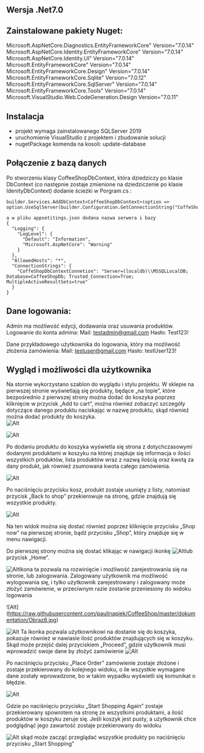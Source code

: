 ## Wersja .Net7.0

## Zainstalowane pakiety Nuget:
Microsoft.AspNetCore.Diagnostics.EntityFrameworkCore" Version="7.0.14" 
Microsoft.AspNetCore.Identity.EntityFrameworkCore" Version="7.0.14" Microsoft.AspNetCore.Identity.UI" Version="7.0.14" 
Microsoft.EntityFrameworkCore" Version="7.0.14" 
Microsoft.EntityFrameworkCore.Design" Version="7.0.14" Microsoft.EntityFrameworkCore.Sqlite" Version="7.0.12" Microsoft.EntityFrameworkCore.SqlServer" Version="7.0.14" 
Microsoft.EntityFrameworkCore.Tools" Version="7.0.14" 
Microsoft.VisualStudio.Web.CodeGeneration.Design Version="7.0.11"

## Instalacja

- projekt wymaga zainstalowanego SQLServer 2019
- uruchomienie VisualStudio z projektem i zbudowanie solucji
- nugetPackage komenda na kosoli: update-database


## Połączenie z bazą danych 
Po stworzeniu klasy CoffeeShopDbContext, która dziedziczy po klasie DbContext  (co następnie zostaje zmienione na dziedziczenie po klasie IdenityDbContext)
dodanie ścieżki w  Porgram.cs : 

```
builder.Services.AddDbContext<CoffeeShopDbContext>(option => option.UseSqlServer(builder.Configuration.GetConnectionString("CoffeShopDbContextConnetion")));

a w pliku appsetitings.json dodana nazwa serwera i bazy
{
  "Logging": {
    "LogLevel": {
      "Default": "Information",
      "Microsoft.AspNetCore": "Warning"
    }
  },
  "AllowedHosts": "*",
  "ConnectionStrings": {
    "CoffeShopDbContextConnetion": "Server=(localdb)\\MSSQLLocalDB; Database=CoffeeShopDb; Trusted_Connection=True; MultipleActiveResultSets=true"
  }
}
```

## Dane logowania:

Admin ma możliwość edycji, dodawania oraz usuwania produktów. 
Logowanie do konta admina:
Mail: testadmin@gmail.com
Hasło: Test123!

Dane przykładowego użytkownika do logowania, który ma możliwość złożenia zamówienia:
Mail: testuser@gmail.com
Hasło: testUser123!


## Wygląd i możliwości dla użytkownika

Na stornie wykorzystano szablon do wyglądu i stylu projektu. W sklepie na pierwszej stronie wyświetlają się produkty, będące  „na topie”, które bezpośrednio z pierwszej strony można dodać do koszyka poprzez kliknięcie w przycisk „Add to cart”, 
można również zobaczyć szczegóły dotyczące danego produktu naciskając w nazwę produktu, skąd również można dodać produkty do koszyka.  
![Alt](https://raw.githubusercontent.com/paulinapiek/CoffeeShop/master/dokumentation/Obraz1.jpg) 

![Alt](https://raw.githubusercontent.com/paulinapiek/CoffeeShop/master/dokumentation/Obraz2.jpg)

Po dodaniu produktu do koszyka wyświetla się strona z dotychczasowymi dodanymi produktami w koszyku na której znajduje się informacja o ilości wszystkich produktów, lista produktów wraz z nazwą ilością oraz kwotą za dany produkt, jak również zsumowana kwota całego zamówienia.

![Alt](https://raw.githubusercontent.com/paulinapiek/CoffeeShop/master/dokumentation/Obraz3.jpg)

Po naciśnięciu przycisku kosz, produkt zostaje usunięty z listy, natomiast przycisk „Back to shop” przekierowuje na stronę, gdzie znajdują się wszystkie produkty. 

![Alt](https://raw.githubusercontent.com/paulinapiek/CoffeeShop/master/dokumentation/Obraz4.jpg)

Na ten widok można się dostać również poprzez kliknięcie przycisku „Shop now” na pierwszej stronie, bądź przycisku „Shop”, który znajduje się w menu nawigacji.
	
Do pierwszej strony można się dostać klikając w nawigacji ikonkę ![Alt](https://raw.githubusercontent.com/paulinapiek/CoffeeShop/master/dokumentation/Obraz6.jpg)lub przycisk „Home”.

![Alt](https://raw.githubusercontent.com/paulinapiek/CoffeeShop/master/dokumentation/Obraz7.jpg)Ikona ta pozwala na rozwinięcie i możliwość zarejestrowania się na stronie, lub zalogowania. Zalogowany użytkownik ma możliwość wylogowania się, i tylko użytkownik zarejestrowany i zalogowany może złożyć zamówienie, w przeciwnym razie zostanie przeniesiony do widoku logowania

![Alt] (https://raw.githubusercontent.com/paulinapiek/CoffeeShop/master/dokumentation/Obraz8.jpg)

![Alt](https://raw.githubusercontent.com/paulinapiek/CoffeeShop/master/dokumentation/Obraz12.gif) Ta ikonka pozwala użytkownikowi na dostanie się do koszyka, pokazuje również w nawiasie ilość produktów znajdujących się w koszyku.
Skąd może przejść dalej przyciskiem „Proceed”, gdzie użytkownik musi wprowadzić swoje dane by złożyć zamówienie
![Alt](https://raw.githubusercontent.com/paulinapiek/CoffeeShop/master/dokumentation/Obraz9.jpg)

Po naciśnięciu przycisku „Place Order” zamówienie zostaje złożone i zostaje przekierowany do kolejnego widoku, o ile wszystkie wymagane dane zostały wprowadzone, bo w takim wypadku wyświetli się komunikat o błędzie.

![Alt](https://raw.githubusercontent.com/paulinapiek/CoffeeShop/master/dokumentation/Obraz10.jpg)

Gdzie po naciśnięciu przycisku „Start Shopping Again” zostaje przekierowany spowrotem na stronę ze wszystkimi produktami, a ilość produktów w koszyku zeruje się.
Jeśli koszyk jest pusty, a użytkownik chce podglądnąć jego zawartość zostaje przekierowany do widoku 

![Alt](https://raw.githubusercontent.com/paulinapiek/CoffeeShop/master/dokumentation/Obraz11.jpg)
skąd może zacząć przeglądać wszystkie produkty po naciśnięciu przycisku „Start Shopping”
